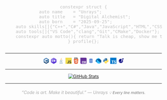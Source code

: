 <p align="center">
  <pre style="font-family:monospace; font-size:14px; text-align:center; color:#c0c0c0;">
constexpr struct {
    auto name    = "Unrays";              
    auto title   = "Digital Alchemist";   
    auto born    = "2025-09-25";          
    auto skills[]{"C++","C#","Java","JavaScript","HTML","CSS","SQL","Dart","Python","TypeScript","Lua"};  
    auto tools[]{"VS Code","clang","Git","CMake","Docker"}; 
    constexpr auto motto(){ return "Talk is cheap, show me the code."; }
} profile{};
  </pre>
</p>

---

<p align="center">
  <code><img height="20" alt="C++" src="https://raw.githubusercontent.com/github/explore/main/topics/cpp/cpp.png"></code>
  <code><img height="20" alt="C#" src="https://raw.githubusercontent.com/github/explore/main/topics/csharp/csharp.png"></code>
  <code><img height="20" alt="Java" src="https://raw.githubusercontent.com/github/explore/main/topics/java/java.png"></code>
  <code><img height="20" alt="JavaScript" src="https://raw.githubusercontent.com/github/explore/main/topics/javascript/javascript.png"></code>
  <code><img height="20" alt="HTML" src="https://raw.githubusercontent.com/github/explore/main/topics/html/html.png"></code>
  <code><img height="20" alt="CSS" src="https://raw.githubusercontent.com/github/explore/main/topics/css/css.png"></code>
  <code><img height="20" alt="SQL" src="https://raw.githubusercontent.com/github/explore/main/topics/sql/sql.png"></code>
  <code><img height="20" alt="Dart" src="https://raw.githubusercontent.com/github/explore/main/topics/dart/dart.png"></code>
  <code><img height="20" alt="Python" src="https://raw.githubusercontent.com/github/explore/main/topics/python/python.png"></code>
  <code><img height="20" alt="TypeScript" src="https://raw.githubusercontent.com/github/explore/main/topics/typescript/typescript.png"></code>
  <code><img height="20" alt="Lua" src="https://raw.githubusercontent.com/github/explore/main/topics/lua/lua.png"></code>
</p>

---

<div align="center">
<a href="https://github.com/Unrays">
  <img src="https://github-readme-stats.vercel.app/api?username=Unrays&show_icons=true&theme=transparent&hide_border=true&bg_color=00000000&text_color=ffffff&icon_color=ffdf00&title_color=ffdf00" alt="GitHub Stats" />
</a>
</div>

---

<p align="center" style="font-style:italic; color:#aaaaaa; margin-top:20px;">
“Code is art. Make it beautiful.” — Unrays  
<span style="font-size:12px; color:#777;">💡 Every line matters.</span>
</p>
